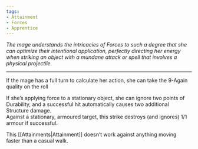 ```yaml
---
tags:
- Attainment
- Forces
- Apprentice
---
```


_The mage understands the intricacies of Forces to such a degree that she can optimize their intentional application, perfectly directing her energy when striking an object with a mundane attack or spell that involves a physical projectile._

---

If the mage has a full turn to calculate her action, she can take the 9-Again quality on the roll

If she’s applying force to a stationary object, she can ignore two points of Durability, and a successful hit automatically causes two additional Structure damage.\
Against a stationary, armoured target, this strike destroys (and ignores) 1/1 armour if successful.

This [[Attainments|Attainment]] doesn’t work against anything moving faster than a casual walk.
